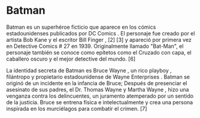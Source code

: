 # Batman

Batman es un superhéroe ficticio que aparece en los cómics estadounidenses publicados por DC Comics . El personaje fue creado por el artista Bob Kane y el escritor Bill Finger , [2] [3] y apareció por primera vez en Detective Comics # 27 en 1939. Originalmente llamado "Bat-Man", el personaje también se conoce como epítetos como el Cruzado con capa, el caballero oscuro y el mejor detective del mundo. [6]

La identidad secreta de Batman es Bruce Wayne , un rico playboy , filántropo y propietario estadounidense de Wayne Enterprises . Batman se originó de un incidente en la infancia de Bruce; Después de presenciar el asesinato de sus padres, el Dr. Thomas Wayne y Martha Wayne , hizo una venganza contra los delincuentes, un juramento atemperado por un sentido de la justicia. Bruce se entrena física e intelectualmente y crea una persona inspirada en los murciélagos para combatir el crimen. [7]
